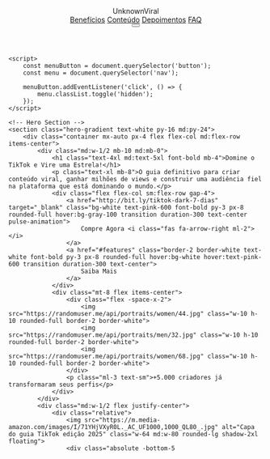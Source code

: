 <html lang="pt-BR">
<head>
    <meta charset="UTF-8">
    <meta name="viewport" content="width=device-width, initial-scale=1.0">
    <title>Viralize no TikTok - O Guia Definitivo</title>
    <script src="https://cdn.tailwindcss.com"></script>
    <link rel="stylesheet" href="https://cdnjs.cloudflare.com/ajax/libs/font-awesome/6.4.0/css/all.min.css">
    <link rel="icon" href="caminho/para/favicon.ico" type="image/x-icon">
    <style>
        .hero-gradient {
            background: linear-gradient(135deg, #69bcf4 0%, #25fde9 50%, #fe2c55 100%);
        }
        .pulse-animation {
            animation: pulse 2s infinite;
        }
        @keyframes pulse {
            0% { transform: scale(1); }
            50% { transform: scale(1.05); }
            100% { transform: scale(1); }
        }
        .floating {
            animation: floating 3s ease-in-out infinite;
        }
        @keyframes floating {
            0% { transform: translateY(0px); }
            50% { transform: translateY(-15px); }
            100% { transform: translateY(0px); }
        }
    </style>
</head>
<body class="font-sans bg-gray-50">
    <!-- Header/Navigation -->
    <header class="bg-white shadow-sm sticky top-0 z-50">
        <div class="container mx-auto px-4 py-3 flex justify-between items-center">
            <div class="flex items-center">
                <i class="fab fa-tiktok text-2xl text-pink-600 mr-2"></i>
                <span class="text-xl font-bold bg-gradient-to-r from-blue-400 to-pink-600 bg-clip-text text transparent">UnknownViral</span>
            </div>
            <nav class="hidden md:flex space-x-8">
                <a href="#features" class="text-gray-700 hover:text-pink-600 font-medium">Benefícios</a>
                <a href="#content" class="text-gray-700 hover:text-pink-600 font-medium">Conteúdo</a>
                <a href="#testimonials" class="text-gray-700 hover:text-pink-600 font-medium">Depoimentos</a>
                <a href="#faq" class="text-gray-700 hover:text-pink-600 font-medium">FAQ</a>
            </nav>
            <button class="md:hidden text-gray-700">
                <i class="fas fa-bars text-2xl"></i>
            </button>
        </div>
    </header>

    <script>
        const menuButton = document.querySelector('button');
        const menu = document.querySelector('nav');

        menuButton.addEventListener('click', () => {
            menu.classList.toggle('hidden');
        });
    </script>

    <!-- Hero Section -->
    <section class="hero-gradient text-white py-16 md:py-24">
        <div class="container mx-auto px-4 flex flex-col md:flex-row items-center">
            <div class="md:w-1/2 mb-10 md:mb-0">
                <h1 class="text-4xl md:text-5xl font-bold mb-4">Domine o TikTok e Vire uma Estrela!</h1>
                <p class="text-xl mb-8">O guia definitivo para criar conteúdo viral, ganhar milhões de views e construir uma audiência fiel na plataforma que está dominando o mundo.</p>
                <div class="flex flex-col sm:flex-row gap-4">
                    <a href="http://bit.ly/tiktok-dark-7-dias" target="_blank" class="bg-white text-pink-600 font-bold py-3 px-8 rounded-full hover:bg-gray-100 transition duration-300 text-center pulse-animation">
                        Compre Agora <i class="fas fa-arrow-right ml-2"></i>
                    </a>
                    <a href="#features" class="border-2 border-white text-white font-bold py-3 px-8 rounded-full hover:bg-white hover:text-pink-600 transition duration-300 text-center">
                        Saiba Mais
                    </a>
                </div>
                <div class="mt-8 flex items-center">
                    <div class="flex -space-x-2">
                        <img src="https://randomuser.me/api/portraits/women/44.jpg" class="w-10 h-10 rounded-full border-2 border-white">
                        <img src="https://randomuser.me/api/portraits/men/32.jpg" class="w-10 h-10 rounded-full border-2 border-white">
                        <img src="https://randomuser.me/api/portraits/women/68.jpg" class="w-10 h-10 rounded-full border-2 border-white">
                    </div>
                    <p class="ml-3 text-sm">+5.000 criadores já transformaram seus perfis</p>
                </div>
            </div>
            <div class="md:w-1/2 flex justify-center">
                <div class="relative">
                    <img src="https://m.media-amazon.com/images/I/71YHjVXyR0L._AC_UF1000,1000_QL80_.jpg" alt="Capa do guia TikTok edição 2025" class="w-64 md:w-80 rounded-lg shadow-2xl floating">
                    <div class="absolute -bottom-5
